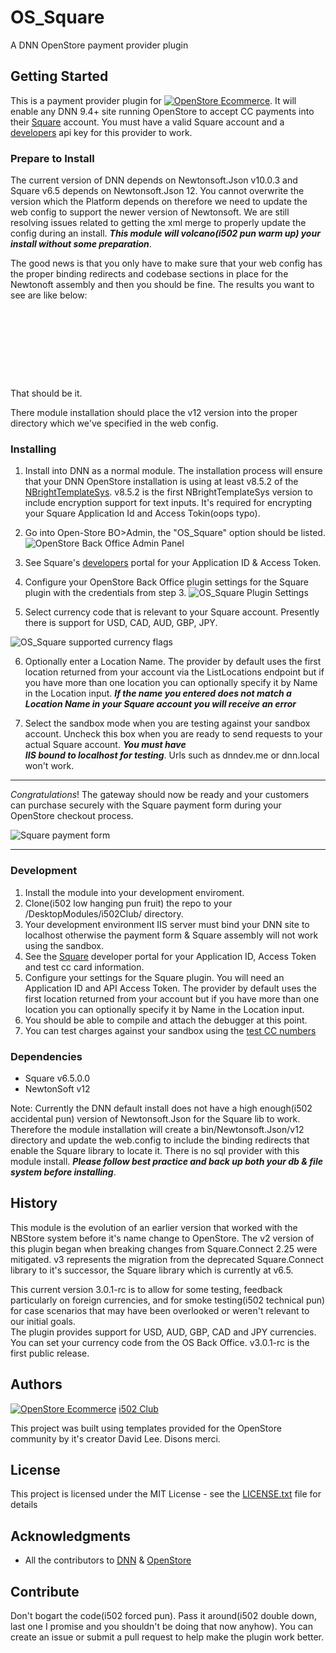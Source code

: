 # OS_Square
A DNN OpenStore payment provider plugin

## Getting Started
This is a payment provider plugin for [![OpenStore Ecommerce](assets/images/os_logo_150X29.png)](https://www.openstore-ecommerce.com/en-gb/OpenStore). It will enable any 
DNN 9.4+ site running OpenStore to accept CC payments into their [Square](https://squareup.com/) account.  You must 
have a valid Square account and a [developers](https://developer.squareup.com/) 
api key for this provider to work.  

### Prepare to Install
The current version of DNN depends on Newtonsoft.Json v10.0.3 and Square v6.5 depends on 
Newtonsoft.Json 12.  You cannot overwrite the version which the Platform depends on therefore 
we need to update the web config to support the newer version of Newtonsoft.  We are still 
resolving issues related to getting the xml merge to properly update the config during 
an install.  ***This module will volcano(i502 pun warm up) your install without some preparation***.

The good news is that you only have to make sure that your web config has the proper 
binding redirects and codebase sections in place for the Newtonoft assembly and 
then you should be fine.  The results you want to see are like below:

<code>
<dependentAssembly xmlns="urn:schemas-microsoft-com:asm.v1">
   <assemblyIdentity name="Newtonsoft.Json" publicKeyToken="30ad4fe6b2a6aeed" />
   <bindingRedirect oldVersion="0.0.0.0-10.0.3.32767" newVersion="10.0.0.0" />
   <bindingRedirect oldVersion="10.0.4.0-32767.32767.32767.32767" newVersion="12.0.0.0" />
   <codeBase version="12.0.0.0" href="bin\NewtonSoft.Json\V12\Newtonsoft.Json.dll" />
   <codeBase version="10.0.0.0" href="bin\Newtonsoft.Json.dll" />
</dependentAssembly>
</code>

That should be it.

There module installation should place the v12 version into the proper directory 
which we've specified in the web config.


### Installing
1. Install into DNN as a normal module.  The installation process will ensure that your 
DNN OpenStore installation is using at least v8.5.2 of the [NBrightTemplateSys](https://github.com/nbrightproject/NBrightTS). 
v8.5.2 is the first NBrightTemplateSys version to include encryption support for text 
inputs.  It's required for encrypting your Square Application Id and Access Tokin(oops typo).  



2. Go into Open-Store BO>Admin, the "OS_Square" option should be listed.
![OpenStore Back Office Admin Panel](assets/images/plugin_installed.png)



3.  See Square's [developers](https://developer.squareup.com/) portal for your Application ID & Access Token.



4. Configure your OpenStore Back Office plugin settings for the Square plugin with the credentials from step 3. 
![OS_Square Plugin Settings](assets/images/settings.png)



5. Select currency code that is relevant to your Square account.  Presently there is 
support for USD, CAD, AUD, GBP, JPY.

 ![OS_Square supported currency flags](assets/images/flags_292X40.png#flags)


6. Optionally enter a Location Name.  The provider by default uses the first location 
returned from your account via the ListLocations endpoint but if you have more than one 
location you can optionally specify it by Name in the Location input.  ***If the name 
you entered does not match a Location Name in your Square account you will receive an 
error***


7. Select the sandbox mode when you are testing against your sandbox account.  Uncheck this 
box when you are ready to send requests to your actual Square account.  ***You must have  
IIS bound to localhost for testing***.  Urls such as dnndev.me or dnn.local won't work.

---

*Congratulations*! The gateway should now be ready and your customers can purchase securely with the Square 
payment form during your OpenStore checkout process.

![Square payment form](assets/images/cc_form.png)

---

### Development
 1. Install the module into your development enviroment.
 2. Clone(i502 low hanging pun fruit) the repo to your /DesktopModules/i502Club/ directory.
 2. Your development environment IIS server must bind your DNN site to localhost 
	otherwise the payment form & Square assembly will not work using the sandbox.  
 3. See the [Square](https://developer.squareup.com/) developer portal for your Application ID, Access Token and test cc card information.
 4. Configure your settings for the Square plugin.  You will need an Application ID and API Access Token.
	The provider by default uses the first location returned from your account but if you have more 
	than one location you can optionally specify it by Name in the Location input.
 5. You should be able to compile and attach the debugger at this point.
 6. You can test charges against your sandbox using the [test CC numbers](https://developer.squareup.com/docs/testing/test-values) 



### Dependencies

 * Square v6.5.0.0
 * NewtonSoft v12 
 
 Note: Currently the DNN default install does not have a high enough(i502 accidental pun)
 version of Newtonsoft.Json for the Square lib to work. Therefore the module installation 
 will create a bin/Newtonsoft.Json/v12 directory and update the web.config to include 
 the binding redirects that enable the Square library to locate it. There is no sql 
 provider with this module install. ***Please follow best practice and back up both 
 your db & file system before installing***.


## History
This module is the evolution of an earlier version that worked with the NBStore system 
before it's name change to OpenStore. The v2 version of this plugin began when 
breaking changes from Square.Connect 2.25 were mitigated. v3 represents the migration 
from the deprecated Square.Connect library to it's successor, the Square library 
which is currently at v6.5. 

This current version 3.0.1-rc is to allow for some testing, feedback particularly 
on foreign currencies, and for smoke testing(i502 technical pun) for 
case scenarios that may have been overlooked or weren't relevant to our initial goals.  
The plugin provides support for USD, AUD, GBP, CAD and JPY currencies.  You can set 
your currency code from the OS Back Office.  v3.0.1-rc is the first public release.


## Authors
[![OpenStore Ecommerce](assets/images/icon_extension.png)](https://www.i502.club) [i502 Club](https://www.i502.club)

This project was built using templates provided for the OpenStore community by it's creator David Lee. Disons merci.

## License
This project is licensed under the MIT License - see the [LICENSE.txt](LICENSE.txt) file for details

## Acknowledgments
* All the contributors to [DNN](https://github.com/dnnsoftware/Dnn.Platform) & [OpenStore]( https://github.com/openstore-ecommerce/OpenStore) 

## Contribute
 Don't bogart the code(i502 forced pun). Pass it around(i502 double down, last one I promise and you shouldn't be doing that now anyhow). You can create an issue or submit a pull request
 to help make the plugin work better.
